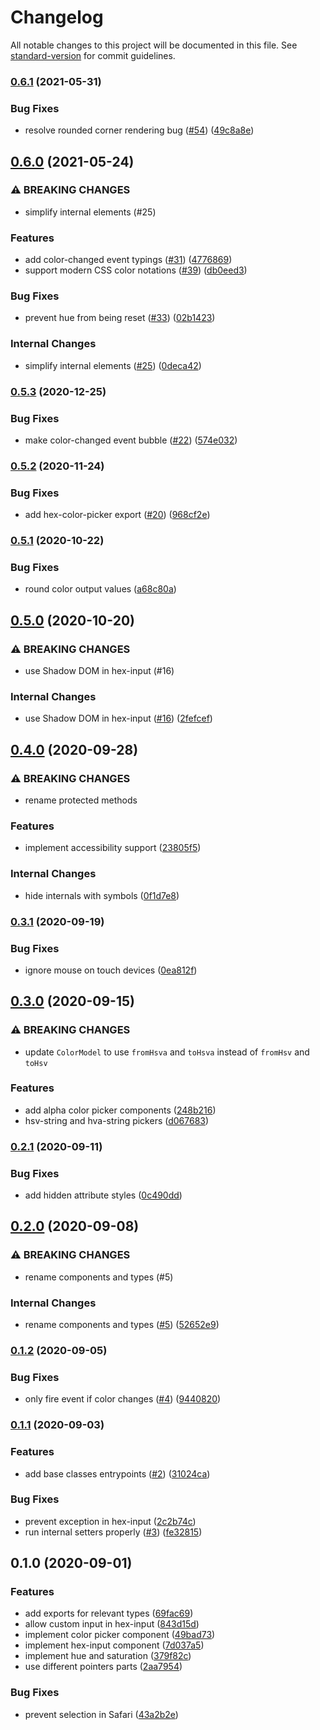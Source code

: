 # Changelog

All notable changes to this project will be documented in this file. See [standard-version](https://github.com/conventional-changelog/standard-version) for commit guidelines.

### [0.6.1](https://github.com/web-padawan/vanilla-colorful/compare/v0.6.0...v0.6.1) (2021-05-31)


### Bug Fixes

* resolve rounded corner rendering bug ([#54](https://github.com/web-padawan/vanilla-colorful/issues/54)) ([49c8a8e](https://github.com/web-padawan/vanilla-colorful/commit/49c8a8ebb8c7f678b4bc1376a01f7de606f60263))

## [0.6.0](https://github.com/web-padawan/vanilla-colorful/compare/v0.5.3...v0.6.0) (2021-05-24)


### ⚠ BREAKING CHANGES

* simplify internal elements (#25)

### Features

* add color-changed event typings ([#31](https://github.com/web-padawan/vanilla-colorful/issues/31)) ([4776869](https://github.com/web-padawan/vanilla-colorful/commit/4776869d257fc180b1d47c86908e88cc9fc243b2))
* support modern CSS color notations ([#39](https://github.com/web-padawan/vanilla-colorful/issues/39)) ([db0eed3](https://github.com/web-padawan/vanilla-colorful/commit/db0eed3a4a986c263f8cf9fed17128af41440ace))


### Bug Fixes

* prevent hue from being reset ([#33](https://github.com/web-padawan/vanilla-colorful/issues/33)) ([02b1423](https://github.com/web-padawan/vanilla-colorful/commit/02b142380d1048b493f6628f7fb17d7aa96e8318))


### Internal Changes

* simplify internal elements ([#25](https://github.com/web-padawan/vanilla-colorful/issues/25)) ([0deca42](https://github.com/web-padawan/vanilla-colorful/commit/0deca42f6de5fef5831fcb584d4ae831e2dbc7a9))

### [0.5.3](https://github.com/web-padawan/vanilla-colorful/compare/v0.5.2...v0.5.3) (2020-12-25)


### Bug Fixes

* make color-changed event bubble ([#22](https://github.com/web-padawan/vanilla-colorful/issues/22)) ([574e032](https://github.com/web-padawan/vanilla-colorful/commit/574e032e68eeb6635c6eb2f402cd105568ed87f6))

### [0.5.2](https://github.com/web-padawan/vanilla-colorful/compare/v0.5.1...v0.5.2) (2020-11-24)


### Bug Fixes

* add hex-color-picker export ([#20](https://github.com/web-padawan/vanilla-colorful/issues/20)) ([968cf2e](https://github.com/web-padawan/vanilla-colorful/commit/968cf2e1ed4b78c16423fb0c47922c23a713eff4))

### [0.5.1](https://github.com/web-padawan/vanilla-colorful/compare/v0.5.0...v0.5.1) (2020-10-22)


### Bug Fixes

* round color output values ([a68c80a](https://github.com/web-padawan/vanilla-colorful/commit/a68c80ab923496e9268151db30bca136985b00f0))

## [0.5.0](https://github.com/web-padawan/vanilla-colorful/compare/v0.4.0...v0.5.0) (2020-10-20)


### ⚠ BREAKING CHANGES

* use Shadow DOM in hex-input (#16)

### Internal Changes

* use Shadow DOM in hex-input ([#16](https://github.com/web-padawan/vanilla-colorful/issues/16)) ([2fefcef](https://github.com/web-padawan/vanilla-colorful/commit/2fefcefbf14f142525ca516c68f7c23a17169986))

## [0.4.0](https://github.com/web-padawan/vanilla-colorful/compare/v0.3.1...v0.4.0) (2020-09-28)


### ⚠ BREAKING CHANGES

* rename protected methods

### Features

* implement accessibility support ([23805f5](https://github.com/web-padawan/vanilla-colorful/commit/23805f5789468dc4682d042ec53c4c37144ca831))


### Internal Changes

* hide internals with symbols ([0f1d7e8](https://github.com/web-padawan/vanilla-colorful/commit/0f1d7e8849802ff3a41d79d12b02a229bfa8c574))

### [0.3.1](https://github.com/web-padawan/vanilla-colorful/compare/v0.3.0...v0.3.1) (2020-09-19)


### Bug Fixes

* ignore mouse on touch devices ([0ea812f](https://github.com/web-padawan/vanilla-colorful/commit/0ea812fa3295932a46de9fea68755fe0e14825b7))

## [0.3.0](https://github.com/web-padawan/vanilla-colorful/compare/v0.2.1...v0.3.0) (2020-09-15)


### ⚠ BREAKING CHANGES

* update `ColorModel` to use `fromHsva` and `toHsva` instead of `fromHsv` and `toHsv`

### Features

* add alpha color picker components ([248b216](https://github.com/web-padawan/vanilla-colorful/commit/248b216358607a3faab97d08f37224712da4e66b))
* hsv-string and hva-string pickers ([d067683](https://github.com/web-padawan/vanilla-colorful/commit/d0676839e9c8e0f2e98b9d1187b53400317e10e1))

### [0.2.1](https://github.com/web-padawan/vanilla-colorful/compare/v0.2.0...v0.2.1) (2020-09-11)


### Bug Fixes

* add hidden attribute styles ([0c490dd](https://github.com/web-padawan/vanilla-colorful/commit/0c490dd774279dd239544d5723a9ba5c5413331c))

## [0.2.0](https://github.com/web-padawan/vanilla-colorful/compare/v0.1.2...v0.2.0) (2020-09-08)


### ⚠ BREAKING CHANGES

* rename components and types (#5)

### Internal Changes

* rename components and types ([#5](https://github.com/web-padawan/vanilla-colorful/issues/5)) ([52652e9](https://github.com/web-padawan/vanilla-colorful/commit/52652e94b4c7fa5bf1a0ec85b727c6487b716122))

### [0.1.2](https://github.com/web-padawan/vanilla-colorful/compare/v0.1.1...v0.1.2) (2020-09-05)


### Bug Fixes

* only fire event if color changes ([#4](https://github.com/web-padawan/vanilla-colorful/issues/4)) ([9440820](https://github.com/web-padawan/vanilla-colorful/commit/9440820baf838f68eda17e38eeccd1db29120693))

### [0.1.1](https://github.com/web-padawan/vanilla-colorful/compare/v0.1.0...v0.1.1) (2020-09-03)


### Features

* add base classes entrypoints ([#2](https://github.com/web-padawan/vanilla-colorful/issues/2)) ([31024ca](https://github.com/web-padawan/vanilla-colorful/commit/31024ca0be6adce4e4cdd9b4c5485cc4812559a6))


### Bug Fixes

* prevent exception in hex-input ([2c2b74c](https://github.com/web-padawan/vanilla-colorful/commit/2c2b74c501e12f42020c54236e42a11530ab0687))
* run internal setters properly ([#3](https://github.com/web-padawan/vanilla-colorful/issues/3)) ([fe32815](https://github.com/web-padawan/vanilla-colorful/commit/fe3281580d1587428e926fc685ab82f4499051c6))

## 0.1.0 (2020-09-01)


### Features

* add exports for relevant types ([69fac69](https://github.com/web-padawan/vanilla-colorful/commit/69fac69298089ffcc74152577f7822432aebb9b4))
* allow custom input in hex-input ([843d15d](https://github.com/web-padawan/vanilla-colorful/commit/843d15d5dc49aac93492270e6327ed66c8e4a17d))
* implement color picker component ([49bad73](https://github.com/web-padawan/vanilla-colorful/commit/49bad73f2c8b18fa8ac621d0c685dd02d4dfceea))
* implement hex-input component ([7d037a5](https://github.com/web-padawan/vanilla-colorful/commit/7d037a51b0aac4d53122c82ab8682e7243c9becd))
* implement hue and saturation ([379f82c](https://github.com/web-padawan/vanilla-colorful/commit/379f82c667c936e59296923bb9504750005b6b6a))
* use different pointers parts ([2aa7954](https://github.com/web-padawan/vanilla-colorful/commit/2aa7954098992c64e3fce9a4b9f3a86dedbdd954))


### Bug Fixes

* prevent selection in Safari ([43a2b2e](https://github.com/web-padawan/vanilla-colorful/commit/43a2b2e7daa5ebe435eef6bd40cd9b91ad4aafe4))
